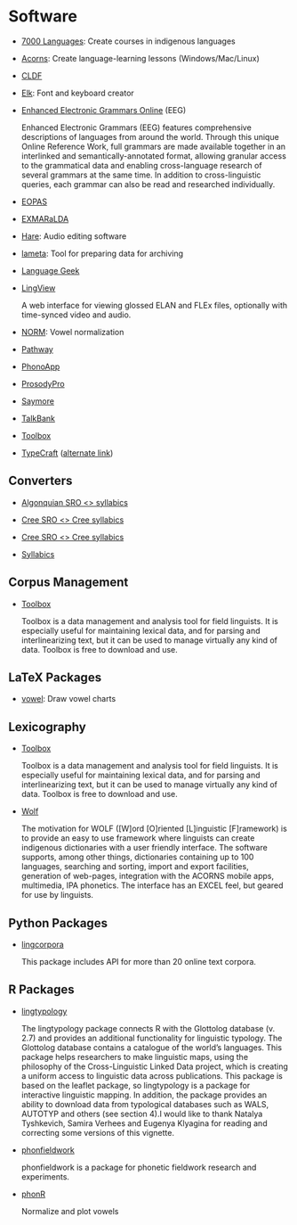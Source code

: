 # Software

* [7000 Languages](https://www.7000.org/): Create courses in indigenous languages

* [Acorns](http://cs.sou.edu/~harveyd/acorns/): Create language-learning lessons (Windows/Mac/Linux)

* [CLDF](https://cldf.clld.org/)

* [Elk](http://acornslinguistics.com/): Font and keyboard creator

* [Enhanced Electronic Grammars Online](https://www.degruyter.com/view/db/eeg) (<abbr>EEG</abbr>)

  Enhanced Electronic Grammars (EEG) features comprehensive descriptions of languages from around the world. Through this unique Online Reference Work, full grammars are made available together in an interlinked and semantically-annotated format, allowing granular access to the grammatical data and enabling cross-language research of several grammars at the same time. In addition to cross-linguistic queries, each grammar can also be read and researched individually.

* [EOPAS](https://github.com/eopas/eopas)

* [EXMARaLDA](https://exmaralda.org/en/about-exmaralda/)

* [Hare](http://acornslinguistics.com/): Audio editing software

* [lameta](https://blogs.soas.ac.uk/elar/2020/04/30/introducing-lameta/): Tool for preparing data for archiving

* [Language Geek](http://www.languagegeek.com/)

* [LingView](https://github.com/BrownCLPS/LingView)

  A web interface for viewing glossed ELAN and FLEx files, optionally with time-synced video and audio.

* [NORM](http://lingtools.uoregon.edu/norm/norm1.php): Vowel normalization

* [Pathway](https://software.sil.org/pathway/)

* [PhonoApp](http://www.phonoapps.com/)

* [ProsodyPro](http://www.homepages.ucl.ac.uk/~uclyyix/ProsodyPro/)

* [Saymore](https://software.sil.org/saymore/)

* [TalkBank](https://talkbank.org/)

* [Toolbox](https://software.sil.org/toolbox/)

* [TypeCraft](https://typecraft.org) ([alternate link](https://tc.polytext.io/tc2wiki/Main_Page))

## Converters

* [Algonquian SRO <> syllabics](https://syllabics.atlas-ling.ca/)

* [Cree SRO <> Cree syllabics](https://syllabics.app/)

* [Cree SRO <> Cree syllabics](http://www.creedictionary.com/converter/maskwacis.php)

* [Syllabics](http://www.syllabics.net/)

## Corpus Management

* [Toolbox](https://software.sil.org/toolbox/)

  Toolbox is a data management and analysis tool for field linguists. It is especially useful for maintaining lexical data, and for parsing and interlinearizing text, but it can be used to manage virtually any kind of data. Toolbox is free to download and use.

## LaTeX Packages

* [vowel](https://ctan.org/pkg/vowel): Draw vowel charts

## Lexicography

* [Toolbox](https://software.sil.org/toolbox/)

  Toolbox is a data management and analysis tool for field linguists. It is especially useful for maintaining lexical data, and for parsing and interlinearizing text, but it can be used to manage virtually any kind of data. Toolbox is free to download and use.

* [Wolf](http://cs.sou.edu/~harveyd/wolf/)

  The motivation for WOLF ([W]ord [O]riented [L]inguistic [F]ramework) is to provide an easy to use framework where linguists can create indigenous dictionaries with a user friendly interface. The software supports, among other things, dictionaries containing up to 100 languages, searching and sorting, import and export facilities, generation of web-pages, integration with the ACORNS mobile apps, multimedia, IPA phonetics. The interface has an EXCEL feel, but geared for use by linguists.

## Python Packages

* [lingcorpora](https://lingcorpora.github.io/lingcorpora.py/html/index.html)

  This package includes API for more than 20 online text corpora.

## R Packages

* [lingtypology](https://ropensci.github.io/lingtypology/)

  The lingtypology package connects R with the Glottolog database (v. 2.7) and provides an additional functionality for linguistic typology. The Glottolog database contains a catalogue of the world’s languages. This package helps researchers to make linguistic maps, using the philosophy of the Cross-Linguistic Linked Data project, which is creating a uniform access to linguistic data across publications. This package is based on the leaflet package, so lingtypology is a package for interactive linguistic mapping. In addition, the package provides an ability to download data from typological databases such as WALS, AUTOTYP and others (see section 4).I would like to thank Natalya Tyshkevich, Samira Verhees and Eugenya Klyagina for reading and correcting some versions of this vignette.

* [phonfieldwork](https://agricolamz.github.io/phonfieldwork/)

  phonfieldwork is a package for phonetic fieldwork research and experiments.

* [phonR](https://cran.r-project.org/web/packages/phonR/index.html)

  Normalize and plot vowels
